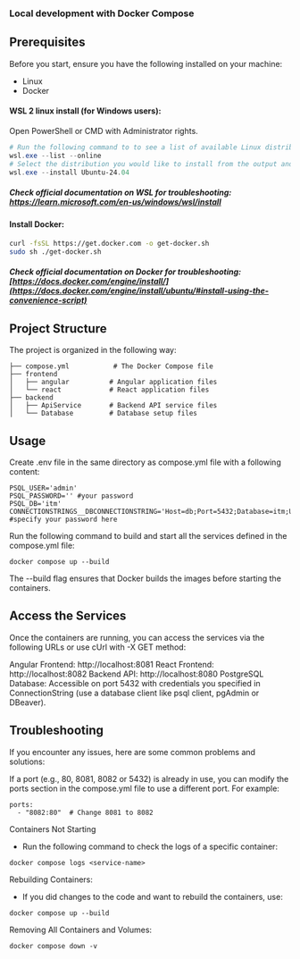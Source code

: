 ### Local development with Docker Compose
## Prerequisites
Before you start, ensure you have the following installed on your machine:
- Linux
- Docker
  
#### WSL 2 linux install (for Windows users):

Open PowerShell or CMD with Administrator rights.

```powershell
# Run the following command to to see a list of available Linux distributions available for download through the online store
wsl.exe --list --online
# Select the distribution you would like to install from the output and install it like:
wsl.exe --install Ubuntu-24.04
```

##### Check official documentation on WSL for troubleshooting: https://learn.microsoft.com/en-us/windows/wsl/install

#### Install Docker:

```bash
curl -fsSL https://get.docker.com -o get-docker.sh
sudo sh ./get-docker.sh
```
##### Check official documentation on Docker for troubleshooting: [https://docs.docker.com/engine/install/](https://docs.docker.com/engine/install/ubuntu/#install-using-the-convenience-script)

## Project Structure
The project is organized in the following way:
```
├── compose.yml           # The Docker Compose file
├── frontend
│   ├── angular          # Angular application files
│   └── react            # React application files
├── backend
│   ├── ApiService       # Backend API service files
│   └── Database         # Database setup files
```
## Usage
Create .env file in the same directory as compose.yml file with a following content:

```
PSQL_USER='admin'
PSQL_PASSWORD='' #your password
PSQL_DB='itm'
CONNECTIONSTRINGS__DBCONNECTIONSTRING='Host=db;Port=5432;Database=itm;Username=admin;Password=' #specify your password here
```

Run the following command to build and start all the services defined in the compose.yml file:
```
docker compose up --build
```
The --build flag ensures that Docker builds the images before starting the containers.

## Access the Services
Once the containers are running, you can access the services via the following URLs or use cUrl with -X GET method:

Angular Frontend: http://localhost:8081
React Frontend: http://localhost:8082
Backend API: http://localhost:8080
PostgreSQL Database: Accessible on port 5432 with credentials you specified in ConnectionString (use a database client like psql client, pgAdmin or DBeaver).

## Troubleshooting
If you encounter any issues, here are some common problems and solutions:

If a port (e.g., 80, 8081, 8082 or 5432) is already in use, you can modify the ports section in the compose.yml file to use a different port. For example:
```
ports:
  - "8082:80"  # Change 8081 to 8082
```

Containers Not Starting
- Run the following command to check the logs of a specific container:
```
docker compose logs <service-name>
```

Rebuilding Containers:

- If you did changes to the code and want to rebuild the containers, use:
```
docker compose up --build
```

Removing All Containers and Volumes:
```
docker compose down -v
```
